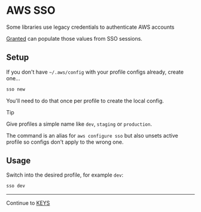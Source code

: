 [Granted]: https://granted.dev

# AWS SSO

Some libraries use legacy credentials to authenticate AWS accounts

[Granted] can populate those values from SSO sessions.

## Setup

If you don't have `~/.aws/config` with your profile configs already, create one...

```sh
sso new
```

You'll need to do that once per profile to create the local config.

> [!Tip]
> Give profiles a simple name like `dev`, `staging` or `production`.
>
> The command is an alias for `aws configure sso` but also unsets active profile so configs don't
> apply to the wrong one.

## Usage

Switch into the desired profile, for example `dev`:

```sh
sso dev
```

---
Continue to [KEYS](./KEYS.md)
